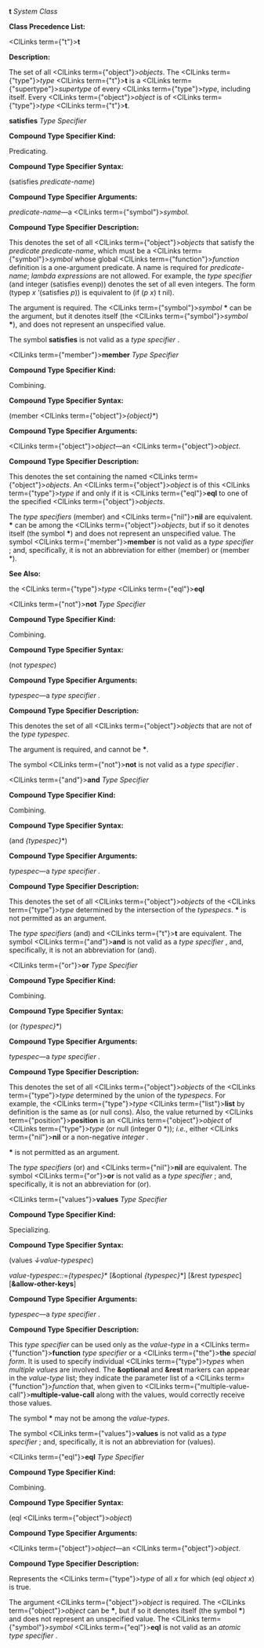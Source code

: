 **t** *System Class* 



**Class Precedence List:** 



<ClLinks  term={"t"}><b>t</b></ClLinks> 



**Description:** 



The set of all <ClLinks  term={"object"}><i>objects</i></ClLinks>. The <ClLinks  term={"type"}><i>type</i></ClLinks> <ClLinks  term={"t"}><b>t</b></ClLinks> is a <ClLinks  term={"supertype"}><i>supertype</i></ClLinks> of every <ClLinks  term={"type"}><i>type</i></ClLinks>, including itself. Every <ClLinks  term={"object"}><i>object</i></ClLinks> is of <ClLinks  term={"type"}><i>type</i></ClLinks> <ClLinks  term={"t"}><b>t</b></ClLinks>. 



**satisfies** *Type Specifier* 



**Compound Type Specifier Kind:** 



Predicating. 



**Compound Type Specifier Syntax:** 



(satisfies *predicate-name*) 



**Compound Type Specifier Arguments:** 



*predicate-name*—a <ClLinks  term={"symbol"}><i>symbol</i></ClLinks>. 



**Compound Type Specifier Description:** 



This denotes the set of all <ClLinks  term={"object"}><i>objects</i></ClLinks> that satisfy the *predicate predicate-name*, which must be a <ClLinks  term={"symbol"}><i>symbol</i></ClLinks> whose global <ClLinks  term={"function"}><i>function</i></ClLinks> definition is a one-argument predicate. A name is required for *predicate-name*; *lambda expressions* are not allowed. For example, the *type specifier* (and integer (satisfies evenp)) denotes the set of all even integers. The form (typep *x* ’(satisfies *p*)) is equivalent to (if (*p x*) t nil).  







The argument is required. The <ClLinks  term={"symbol"}><i>symbol</i></ClLinks> **\*** can be the argument, but it denotes itself (the <ClLinks  term={"symbol"}><i>symbol</i></ClLinks> **\***), and does not represent an unspecified value. 



The symbol **satisfies** is not valid as a *type specifier* . 



<ClLinks  term={"member"}><b>member</b></ClLinks> *Type Specifier* 



**Compound Type Specifier Kind:** 



Combining. 



**Compound Type Specifier Syntax:** 



(member <ClLinks  term={"object"}><i>\{object\}</i></ClLinks>\*) 



**Compound Type Specifier Arguments:** 



<ClLinks  term={"object"}><i>object</i></ClLinks>—an <ClLinks  term={"object"}><i>object</i></ClLinks>. 



**Compound Type Specifier Description:** 



This denotes the set containing the named <ClLinks  term={"object"}><i>objects</i></ClLinks>. An <ClLinks  term={"object"}><i>object</i></ClLinks> is of this <ClLinks  term={"type"}><i>type</i></ClLinks> if and only if it is <ClLinks  term={"eql"}><b>eql</b></ClLinks> to one of the specified <ClLinks  term={"object"}><i>objects</i></ClLinks>. 



The *type specifiers* (member) and <ClLinks  term={"nil"}><b>nil</b></ClLinks> are equivalent. **\*** can be among the <ClLinks  term={"object"}><i>objects</i></ClLinks>, but if so it denotes itself (the symbol **\***) and does not represent an unspecified value. The symbol <ClLinks  term={"member"}><b>member</b></ClLinks> is not valid as a *type specifier* ; and, specifically, it is not an abbreviation for either (member) or (member \*). 



**See Also:** 



the <ClLinks  term={"type"}><i>type</i></ClLinks> <ClLinks  term={"eql"}><b>eql</b></ClLinks> 



<ClLinks  term={"not"}><b>not</b></ClLinks> *Type Specifier* 



**Compound Type Specifier Kind:** 



Combining. 



**Compound Type Specifier Syntax:** 



(not *typespec*) 



**Compound Type Specifier Arguments:** 



*typespec*—a *type specifier* .  







**Compound Type Specifier Description:** 



This denotes the set of all <ClLinks  term={"object"}><i>objects</i></ClLinks> that are not of the *type typespec*. 



The argument is required, and cannot be **\***. 



The symbol <ClLinks  term={"not"}><b>not</b></ClLinks> is not valid as a *type specifier* . 



<ClLinks  term={"and"}><b>and</b></ClLinks> *Type Specifier* 



**Compound Type Specifier Kind:** 



Combining. 



**Compound Type Specifier Syntax:** 



(and *\{typespec\}*\*) 



**Compound Type Specifier Arguments:** 



*typespec*—a *type specifier* . 



**Compound Type Specifier Description:** 



This denotes the set of all <ClLinks  term={"object"}><i>objects</i></ClLinks> of the <ClLinks  term={"type"}><i>type</i></ClLinks> determined by the intersection of the *typespecs*. **\*** is not permitted as an argument. 



The *type specifiers* (and) and <ClLinks  term={"t"}><b>t</b></ClLinks> are equivalent. The symbol <ClLinks  term={"and"}><b>and</b></ClLinks> is not valid as a *type specifier* , and, specifically, it is not an abbreviation for (and). 



<ClLinks  term={"or"}><b>or</b></ClLinks> *Type Specifier* 



**Compound Type Specifier Kind:** 



Combining. 



**Compound Type Specifier Syntax:** 



(or *\{typespec\}*\*) 



**Compound Type Specifier Arguments:** 



*typespec*—a *type specifier* .  







**Compound Type Specifier Description:** 



This denotes the set of all <ClLinks  term={"object"}><i>objects</i></ClLinks> of the <ClLinks  term={"type"}><i>type</i></ClLinks> determined by the union of the *typespecs*. For example, the <ClLinks  term={"type"}><i>type</i></ClLinks> <ClLinks  term={"list"}><b>list</b></ClLinks> by definition is the same as (or null cons). Also, the value returned by <ClLinks  term={"position"}><b>position</b></ClLinks> is an <ClLinks  term={"object"}><i>object</i></ClLinks> of <ClLinks  term={"type"}><i>type</i></ClLinks> (or null (integer 0 \*)); *i.e.*, either <ClLinks  term={"nil"}><b>nil</b></ClLinks> or a non-negative *integer* . 



**\*** is not permitted as an argument. 



The *type specifiers* (or) and <ClLinks  term={"nil"}><b>nil</b></ClLinks> are equivalent. The symbol <ClLinks  term={"or"}><b>or</b></ClLinks> is not valid as a *type specifier* ; and, specifically, it is not an abbreviation for (or). 



<ClLinks  term={"values"}><b>values</b></ClLinks> *Type Specifier* 



**Compound Type Specifier Kind:** 



Specializing. 



**Compound Type Specifier Syntax:** 



(values *↓value-typespec*) 



*value-typespec::*=*\{typespec\}*\* [&amp;optional *\{typespec\}*\*] [&amp;rest *typespec*] [**&amp;allow-other-keys**] 



**Compound Type Specifier Arguments:** 



*typespec*—a *type specifier* . 



**Compound Type Specifier Description:** 



This *type specifier* can be used only as the *value-type* in a <ClLinks  term={"function"}><b>function</b></ClLinks> *type specifier* or a <ClLinks  term={"the"}><b>the</b></ClLinks> *special form*. It is used to specify individual <ClLinks  term={"type"}><i>types</i></ClLinks> when *multiple values* are involved. The **&amp;optional** and **&amp;rest** markers can appear in the *value-type* list; they indicate the parameter list of a <ClLinks  term={"function"}><i>function</i></ClLinks> that, when given to <ClLinks  term={"multiple-value-call"}><b>multiple-value-call</b></ClLinks> along with the values, would correctly receive those values. 



The symbol **\*** may not be among the *value-types*. 



The symbol <ClLinks  term={"values"}><b>values</b></ClLinks> is not valid as a *type specifier* ; and, specifically, it is not an abbreviation for (values).  







<ClLinks  term={"eql"}><b>eql</b></ClLinks> *Type Specifier* 



**Compound Type Specifier Kind:** 



Combining. 



**Compound Type Specifier Syntax:** 



(eql <ClLinks  term={"object"}><i>object</i></ClLinks>) 



**Compound Type Specifier Arguments:** 



<ClLinks  term={"object"}><i>object</i></ClLinks>—an <ClLinks  term={"object"}><i>object</i></ClLinks>. 



**Compound Type Specifier Description:** 



Represents the <ClLinks  term={"type"}><i>type</i></ClLinks> of all *x* for which (eql *object x*) is true. 



The argument <ClLinks  term={"object"}><i>object</i></ClLinks> is required. The <ClLinks  term={"object"}><i>object</i></ClLinks> can be **\***, but if so it denotes itself (the symbol **\***) and does not represent an unspecified value. The <ClLinks  term={"symbol"}><i>symbol</i></ClLinks> <ClLinks  term={"eql"}><b>eql</b></ClLinks> is not valid as an *atomic type specifier* . 



